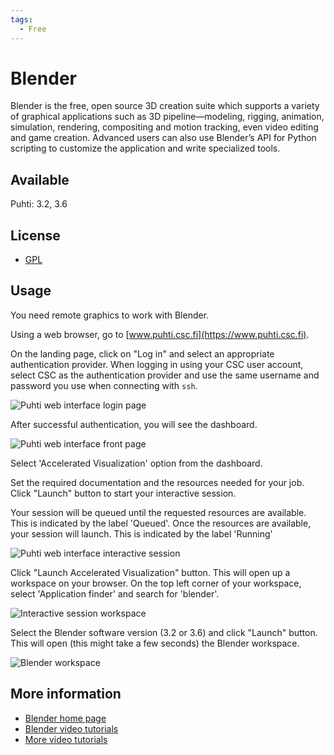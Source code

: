 ```yaml
---
tags:
  - Free
---
```


# Blender

Blender is the free, open source 3D creation suite which supports a variety of graphical applications such as 3D pipeline—modeling, rigging, animation, simulation, rendering, compositing and motion tracking, even video editing and game creation. 
Advanced users can also use Blender’s API for Python scripting to customize the application and write specialized tools. 

## Available
Puhti: 3.2, 3.6

## License

* [GPL](https://download.blender.org/release/GPL3-license.txt)

## Usage

You need remote graphics to work with Blender. 

Using a web browser, go to [www.puhti.csc.fi](https://www.puhti.csc.fi). 

On the landing page, click on "Log in" and select an appropriate authentication provider. When logging in using your CSC user account, select CSC as the authentication provider and use the same username and password you use when connecting with `ssh`.
&nbsp;

![Puhti web interface login page](../../img/ood_login.png)

After successful authentication, you will see the dashboard.
&nbsp;

![Puhti web interface front page](../../img/ood_main.png)

Select 'Accelerated Visualization' option from the dashboard.
&nbsp;

Set the required documentation and the resources needed for your job. Click "Launch" button to start your interactive session.
&nbsp;

Your session will be queued until the requested resources are available. This is indicated by the label 'Queued'. Once the resources are available, your session will launch. This is indicated by the label 'Running' 
&nbsp;

![Puhti web interface interactive session](../../img/ood_puhti_interactive_session_launch.png)

Click "Launch Accelerated Visualization" button. This will open up a workspace on your browser. On the top left corner of your workspace, select 'Application finder' and search for 'blender'.
&nbsp;

![Interactive session workspace](../../img/interactive_session_workspace_blender.png)

Select the Blender software version (3.2 or 3.6) and click "Launch" button. This will open (this might take a few seconds) the Blender workspace.
&nbsp;

![Blender workspace](../../img/blender_workspace.png)


## More information

* [Blender home page](https://www.blender.org/)
* [Blender video tutorials](https://www.youtube.com/playlist?list=PL3GeP3YLZn5hNd8eLSC64RX3Cr2I9xu8o)
* [More video tutorials](https://www.blenderguru.com/)
